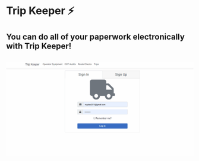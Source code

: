 # Trip Keeper ⚡️ 

## You can do all of your paperwork electronically with Trip Keeper!

<h2 align="center">
  <img src="https://github.com/CodingMikey/TripKeeper/blob/master/sample.gif" alt="Tripkeeper" width="600px" />
  <br>
</h2>


